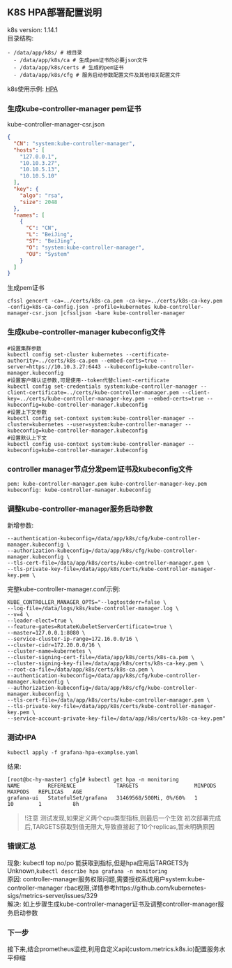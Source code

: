 ## K8S HPA部署配置说明
k8s version: 1.14.1  
目录结构:
```
- /data/app/k8s/ # 根目录
  - /data/app/k8s/ca # 生成pem证书的必要json文件
  - /data/app/k8s/certs # 生成的pem证书
  - /data/app/k8s/cfg # 服务启动参数配置文件及其他相关配置文件
```
k8s使用示例: [HPA](https://kubernetes.io/docs/tasks/run-application/horizontal-pod-autoscale-walkthrough/)

### 生成kube-controller-manager pem证书
kube-controller-manager-csr.json
```json
{
  "CN": "system:kube-controller-manager",
  "hosts": [
    "127.0.0.1",
    "10.10.3.27",
    "10.10.5.13",
    "10.10.5.10"
  ],
  "key": {
    "algo": "rsa",
    "size": 2048
  },
  "names": [
    {
      "C": "CN",
      "L": "BeiJing",
      "ST": "BeiJing",
      "O": "system:kube-controller-manager",
      "OU": "System"
    }
  ]
}
```

生成pem证书
```shell
cfssl gencert -ca=../certs/k8s-ca.pem -ca-key=../certs/k8s-ca-key.pem -config=k8s-ca-config.json -profile=kubernetes kube-controller-manager-csr.json |cfssljson -bare kube-controller-manager
```

### 生成kube-controller-manager kubeconfig文件
```shell
#设置集群参数
kubectl config set-cluster kubernetes --certificate-authority=../certs/k8s-ca.pem --embed-certs=true --server=https://10.10.3.27:6443 --kubeconfig=kube-controller-manager.kubeconfig
#设置客户端认证参数,可是使用--token代替client-certificate
kubectl config set-credentials system:kube-controller-manager --client-certificate=../certs/kube-controller-manager.pem --client-key=../certs/kube-controller-manager-key.pem --embed-certs=true --kubeconfig=kube-controller-manager.kubeconfig
#设置上下文参数
kubectl config set-context system:kube-controller-manager --cluster=kubernetes --user=system:kube-controller-manager --kubeconfig=kube-controller-manager.kubeconfig
#设置默认上下文
kubectl config use-context system:kube-controller-manager --kubeconfig=kube-controller-manager.kubeconfig
```
### controller manager节点分发pem证书及kubeconfig文件
```
pem: kube-controller-manager.pem kube-controller-manager-key.pem
kubeconfig: kube-controller-manager.kubeconfig
```
### 调整kube-controller-manager服务启动参数
新增参数:
```
--authentication-kubeconfig=/data/app/k8s/cfg/kube-controller-manager.kubeconfig \
--authorization-kubeconfig=/data/app/k8s/cfg/kube-controller-manager.kubeconfig \
--tls-cert-file=/data/app/k8s/certs/kube-controller-manager.pem \
--tls-private-key-file=/data/app/k8s/certs/kube-controller-manager-key.pem \
```
完整kube-controller-manager.conf示例:
```
KUBE_CONTROLLER_MANAGER_OPTS="--logtostderr=false \
--log-file=/data/logs/k8s/kube-controller-manager.log \
--v=4 \
--leader-elect=true \
--feature-gates=RotateKubeletServerCertificate=true \
--master=127.0.0.1:8080 \
--service-cluster-ip-range=172.16.0.0/16 \
--cluster-cidr=172.20.0.0/16 \
--cluster-name=kubernetes \
--cluster-signing-cert-file=/data/app/k8s/certs/k8s-ca.pem \
--cluster-signing-key-file=/data/app/k8s/certs/k8s-ca-key.pem \
--root-ca-file=/data/app/k8s/certs/k8s-ca.pem \
--authentication-kubeconfig=/data/app/k8s/cfg/kube-controller-manager.kubeconfig \
--authorization-kubeconfig=/data/app/k8s/cfg/kube-controller-manager.kubeconfig \
--tls-cert-file=/data/app/k8s/certs/kube-controller-manager.pem \
--tls-private-key-file=/data/app/k8s/certs/kube-controller-manager-key.pem \
--service-account-private-key-file=/data/app/k8s/certs/k8s-ca-key.pem"
```

### 测试HPA
```
kubectl apply -f grafana-hpa-examplse.yaml
```
结果:
```
[root@bc-hy-master1 cfg]# kubectl get hpa -n monitoring
NAME         REFERENCE             TARGETS                  MINPODS   MAXPODS   REPLICAS   AGE
grafana-ui   StatefulSet/grafana   31469568/500Mi, 0%/60%   1         10        1          8h
```
> !注意
> 测试发现,如果定义两个cpu类型指标,则最后一个生效
> 初次部署完成后,TARGETS获取到值无限大,导致直接起了10个replicas,暂未明确原因

### 错误汇总
现象: kubectl top no/po 能获取到指标,但是hpa应用后TARGETS为Unknown,`kubectl describe hpa grafana -n monitoring`  
原因: controller-manager服务权限问题,需要授权系统用户system:kube-controller-manager rbac权限,详情参考https://github.com/kubernetes-sigs/metrics-server/issues/329   
解决: 如上步骤生成kube-controller-manager证书及调整controller-manager服务启动参数     

### 下一步
接下来,结合prometheus监控,利用自定义api(custom.metrics.k8s.io)配置服务水平伸缩

